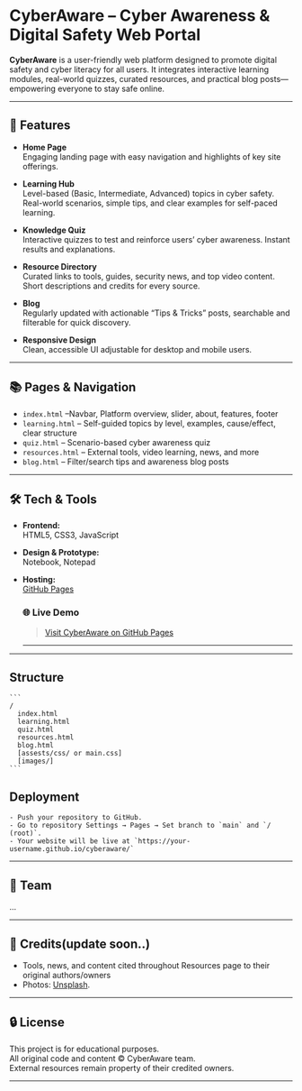 # CyberAware – Cyber Awareness & Digital Safety Web Portal

**CyberAware** is a user-friendly web platform designed to promote digital safety and cyber literacy for all users. It integrates interactive learning modules, real-world quizzes, curated resources, and practical blog posts—empowering everyone to stay safe online.

---

## 🚀 Features

- **Home Page**  
  Engaging landing page with easy navigation and highlights of key site offerings.

- **Learning Hub**  
  Level-based (Basic, Intermediate, Advanced) topics in cyber safety. Real-world scenarios, simple tips, and clear examples for self-paced learning.

- **Knowledge Quiz**  
  Interactive quizzes to test and reinforce users’ cyber awareness. Instant results and explanations.

- **Resource Directory**  
  Curated links to tools, guides, security news, and top video content. Short descriptions and credits for every source.

- **Blog**  
  Regularly updated with actionable “Tips & Tricks” posts, searchable and filterable for quick discovery.

- **Responsive Design**  
  Clean, accessible UI adjustable for desktop and mobile users.

---

## 📚 Pages & Navigation

- `index.html`  –Navbar, Platform overview, slider, about, features, footer
- `learning.html`  – Self-guided topics by level, examples, cause/effect, clear structure
- `quiz.html`  – Scenario-based cyber awareness quiz
- `resources.html`  – External tools, video learning, news, and more
- `blog.html`  – Filter/search tips and awareness blog posts

---

## 🛠️ Tech & Tools

- **Frontend:**  
  HTML5, CSS3, JavaScript

- **Design & Prototype:**  
  Notebook, Notepad

- **Hosting:**  
  [GitHub Pages](https://pages.github.com/)

  ### 🌐 Live Demo
  
  > [Visit CyberAware on GitHub Pages](https://cj7-code-journey.github.io/CyberAware/)  
  
  ---

---


## **Structure**
    ```
    /
      index.html
      learning.html
      quiz.html
      resources.html
      blog.html
      [assests/css/ or main.css]
      [images/]
    ```

## **Deployment**
    - Push your repository to GitHub.
    - Go to repository Settings → Pages → Set branch to `main` and `/ (root)`.
    - Your website will be live at `https://your-username.github.io/cyberaware/`

---

## 🤝 Team

...

---

## 📑 Credits(update soon..)

- Tools, news, and content cited throughout Resources page to their original authors/owners
- Photos: [Unsplash](https://unsplash.com/).

---

## 🔒 License

This project is for educational purposes.  
All original code and content © CyberAware team.  
External resources remain property of their credited owners.

---

